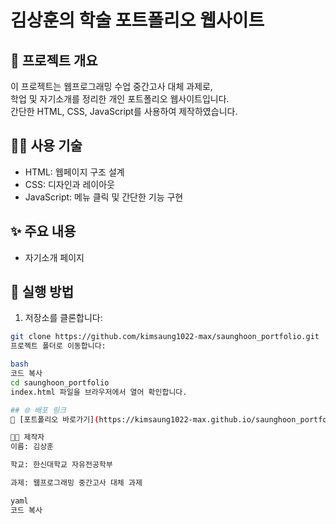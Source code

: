 # 김상훈의 학술 포트폴리오 웹사이트

## 📌 프로젝트 개요
이 프로젝트는 웹프로그래밍 수업 중간고사 대체 과제로,  
학업 및 자기소개를 정리한 개인 포트폴리오 웹사이트입니다.  
간단한 HTML, CSS, JavaScript를 사용하여 제작하였습니다.

## 🧑‍💻 사용 기술
- HTML: 웹페이지 구조 설계
- CSS: 디자인과 레이아웃
- JavaScript: 메뉴 클릭 및 간단한 기능 구현

## ✨ 주요 내용
- 자기소개 페이지

## 🚀 실행 방법
1. 저장소를 클론합니다:
```bash
git clone https://github.com/kimsaung1022-max/saunghoon_portfolio.git
프로젝트 폴더로 이동합니다:

bash
코드 복사
cd saunghoon_portfolio
index.html 파일을 브라우저에서 열어 확인합니다.

## 🌐 배포 링크
🔗 [포트폴리오 바로가기](https://kimsaung1022-max.github.io/saunghoon_portfolio/)

👩‍🎓 제작자
이름: 김상훈

학교: 한신대학교 자유전공학부

과제: 웹프로그래밍 중간고사 대체 과제

yaml
코드 복사


